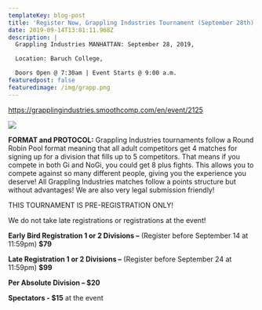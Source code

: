 ```yaml
---
templateKey: blog-post
title: 'Register Now, Grappling Industries Tournament (September 28th) '
date: 2019-09-14T13:01:11.968Z
description: |
  Grappling Industries MANHATTAN: September 28, 2019,

  Location: Baruch College,

  Doors Open @ 7:30am | Event Starts @ 9:00 a.m. 
featuredpost: false
featuredimage: /img/grapp.png
---
```

<https://grapplingindustries.smoothcomp.com/en/event/2125>

![](/img/grapp.png)

**FORMAT and PROTOCOL:** Grappling Industries tournaments follow a Round Robin Pool format meaning that all adult competitors get 4 matches for signing up for a division that fills up to 5 competitors. That means if you compete in both Gi and NoGi, you could get 8 plus fights. This allows you to compete against so many different people, giving you the experience you deserve! All Grappling Industries matches follow a points structure but without advantages! We are also very legal submission friendly!

THIS TOURNAMENT IS PRE-REGISTRATION ONLY!

We do not take late registrations or registrations at the event!

**Early Bird Registration 1 or 2 Divisions –** (Register before September 14 at 11:59pm) **$79**

**Late Registration 1 or 2 Divisions –** (Register before September 24 at 11:59pm) **$99**

**Per Absolute Division – $20**

**Spectators - $15** at the event
